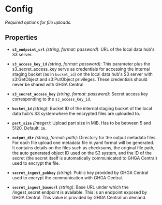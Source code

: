 # Config


*Required options for file uploads.*


## Properties


- **`s3_endpoint_url`** *(string, format: password)*: URL of the local data hub's S3 server.

- **`s3_access_key_id`** *(string, format: password)*: This parameter plus the s3_secret_access_key serve as credentials for accessing the internal staging bucket (as in `bucket_id`) on the local data hub's S3 server with s3:GetObject and s3:PutObject privileges. These credentials should never be shared with GHGA Central.

- **`s3_secret_access_key`** *(string, format: password)*: Secret access key corresponding to the `s3_access_key_id`.

- **`bucket_id`** *(string)*: Bucket ID of the internal staging bucket of the local data hub's S3 systemwhere the encrypted files are uploaded to.

- **`part_size`** *(integer)*: Upload part size in MiB. Has to be between 5 and 5120. Default: `16`.

- **`output_dir`** *(string, format: path)*: Directory for the output metadata files. For each file upload one metadata file in yaml format will be generated. It contains details on the files such as checksums, the original file path, the auto generated object ID used on the S3 system, and the ID of the secret (the secret itself is automatically communicated to GHGA Central) used to encrypt the file.

- **`secret_ingest_pubkey`** *(string)*: Public key provided by GHGA Central used to encrypt the communication with GHGA Central.

- **`secret_ingest_baseurl`** *(string)*: Base URL under which the /ingest_secret endpoint is available. This is an endpoint exposed by GHGA Central. This value is provided by GHGA Central on demand.
